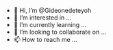 - 👋 Hi, I’m @Gideonedeteyoh
- 👀 I’m interested in ...
- 🌱 I’m currently learning ...
- 💞️ I’m looking to collaborate on ...
- 📫 How to reach me ...

<!---
Gideonedeteyoh/Gideonedeteyoh is a ✨ special ✨ repository because its `README.md` (this file) appears on your GitHub profile.
You can click the Preview link to take a look at your changes.
--->
